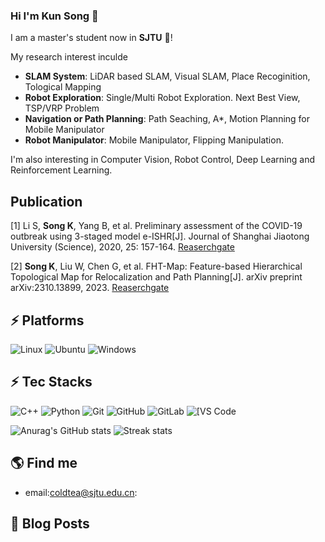 ### Hi I'm Kun Song 👋

I am a master's student now in **SJTU** 🐸!

My research interest inculde
- **SLAM System**: LiDAR based SLAM, Visual SLAM, Place Recoginition, Tological Mapping
- **Robot Exploration**: Single/Multi Robot Exploration. Next Best View, TSP/VRP Problem
- **Navigation or Path Planning**: Path Seaching, A*, Motion Planning for Mobile Manipulator
- **Robot Manipulator**: Mobile Manipulator, Flipping Manipulation.

I'm also interesting in Computer Vision, Robot Control, Deep Learning and Reinforcement Learning.

<!--
**KunSong-L/KunSong-L** is a ✨ _special_ ✨ repository because its `README.md` (this file) appears on your GitHub profile.
Here are some ideas to get you started:
-->

## Publication
[1] Li S, **Song K**, Yang B, et al. Preliminary assessment of the COVID-19 outbreak using 3-staged model e-ISHR[J]. Journal of Shanghai Jiaotong University (Science), 2020, 25: 157-164. [Reaserchgate](https://www.researchgate.net/publication/340495603_Preliminary_Assessment_of_the_COVID-19_Outbreak_Using_3-Staged_Model_e-ISHR)

[2] **Song K**, Liu W, Chen G, et al. FHT-Map: Feature-based Hierarchical Topological Map for Relocalization and Path Planning[J]. arXiv preprint arXiv:2310.13899, 2023. [Reaserchgate](https://www.researchgate.net/publication/375895148_FHT-Map_Feature-based_Hierarchical_Topological_Map_for_Relocalization_and_Path_Planning)

## ⚡ Platforms

![Linux](https://img.shields.io/badge/Linux-FCC624?style=for-the-badge&logo=linux&logoColor=black)
![Ubuntu](https://img.shields.io/badge/Ubuntu-E95420?style=for-the-badge&logo=ubuntu&logoColor=white)
![Windows](https://img.shields.io/badge/Windows-0078D6?style=for-the-badge&logo=windows&logoColor=white)

## ⚡ Tec Stacks

![C++](https://img.shields.io/badge/-C++-00599C?style=flat-square&logo=c)
![Python](https://img.shields.io/badge/-Python-black?style=flat-square&logo=Python)
![Git](https://img.shields.io/badge/-Git-black?style=flat-square&logo=git)
![GitHub](https://img.shields.io/badge/-GitHub-181717?style=flat-square&logo=github)
![GitLab](https://img.shields.io/badge/-GitLab-FCA121?style=flat-square&logo=gitlab)
<img alt="[VS Code" src="https://img.shields.io/badge/-VSCode-%23007ACC?style=flat-square&logo=visual-studio-code" />

![Anurag's GitHub stats](https://github-readme-stats-git-masterrstaa-rickstaa.vercel.app/api?username=KunSong-L&theme=cobalt2&show_icons=true&card_width=495px)
![Streak stats](https://github-readme-streak-stats.herokuapp.com/?user=KunSong-L&show_icons=true&theme=tokyonight)  

## 🌎 Find me
- email:<a href="mailto:coldtea@sjtu.edu.cn">coldtea@sjtu.edu.cn</a>:
## 🚀 Blog Posts
<!-- BLOG-POST-LIST:START -->

<!-- BLOG-POST-LIST:END -->

<!-- ## 🌎 Visitors
[![Visits Badge](https://badges.pufler.dev/visits/puf17640/git-badges)](https://badges.pufler.dev)
-->
